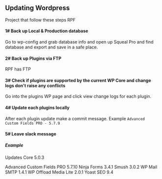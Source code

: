## Updating Wordpress

Project that follow these steps
RPF

#### 1# Back up Local & Production database
Go to wp-config and grab database info and open up Squeal Pro and find database and export and save in a safe place.

#### 2# Back up Plugins via FTP
RPF has FTP

#### 3# Check if plugins are supported by the current WP Core and change logs don't raise any conflicts
Go into the plugins WP page and click view change logs for each plugin.

#### 4# Update each plugins locally
After each plugin update make a commit message.
Example `Advanced Custom Fields PRO - 5.7.9`

#### 5# Leave slack message
##### Example
Updates
Core 5.0.3

Advanced Custom Fields PRO 5.7.10
Ninja Forms 3.4.1
Smush 3.0.2
WP Mail SMTP 1.4.1
WP Offload Media Lite 2.0.1
Yoast SEO 9.4
